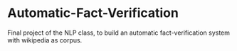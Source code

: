 # Automatic-Fact-Verification
Final project of the NLP class, to build an automatic fact-verification system with wikipedia as corpus.
